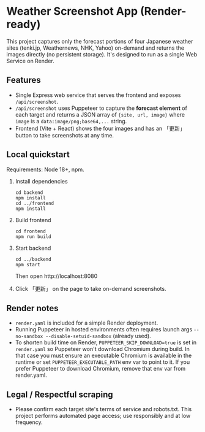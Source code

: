 # Weather Screenshot App (Render-ready)

This project captures only the forecast portions of four Japanese weather sites (tenki.jp, Weathernews, NHK, Yahoo) on-demand and returns the images directly (no persistent storage). It's designed to run as a single Web Service on Render.

## Features
- Single Express web service that serves the frontend and exposes `/api/screenshot`.
- `/api/screenshot` uses Puppeteer to capture the **forecast element** of each target and returns a JSON array of `{site, url, image}` where `image` is a `data:image/png;base64,...` string.
- Frontend (Vite + React) shows the four images and has an 「更新」 button to take screenshots at any time.

## Local quickstart
Requirements: Node 18+, npm.

1. Install dependencies
   ```
   cd backend
   npm install
   cd ../frontend
   npm install
   ```

2. Build frontend
   ```
   cd frontend
   npm run build
   ```

3. Start backend
   ```
   cd ../backend
   npm start
   ```
   Then open http://localhost:8080

4. Click 「更新」 on the page to take on-demand screenshots.

## Render notes
- `render.yaml` is included for a simple Render deployment.
- Running Puppeteer in hosted environments often requires launch args `--no-sandbox --disable-setuid-sandbox` (already used).
- To shorten build time on Render, `PUPPETEER_SKIP_DOWNLOAD=true` is set in `render.yaml` so Puppeteer won't download Chromium during build. In that case you must ensure an executable Chromium is available in the runtime or set `PUPPETEER_EXECUTABLE_PATH` env var to point to it. If you prefer Puppeteer to download Chromium, remove that env var from render.yaml.

## Legal / Respectful scraping
- Please confirm each target site's terms of service and robots.txt. This project performs automated page access; use responsibly and at low frequency.
